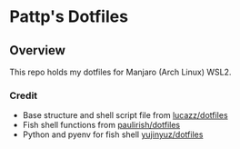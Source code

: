 # Pattp's Dotfiles

## Overview

This repo holds my dotfiles for Manjaro (Arch Linux) WSL2.


### Credit
- Base structure and shell script file from [lucazz/dotfiles](https://github.com/lucazz/dotfiles)
- Fish shell functions from [paulirish/dotfiles](https://github.com/paulirish/dotfiles)
- Python and pyenv for fish shell [yujinyuz/dotfiles](https://github.com/yujinyuz/dotfiles)
